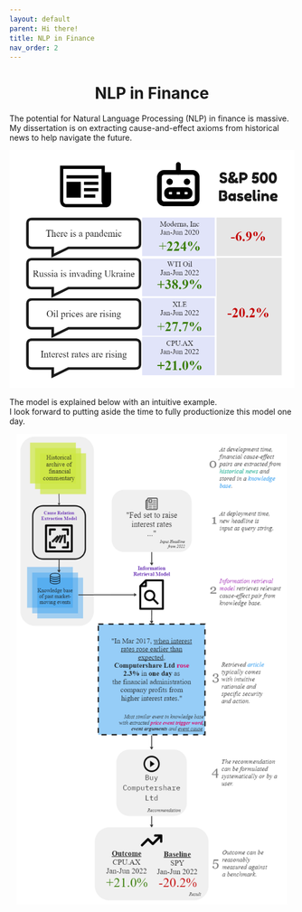 ```yaml
---
layout: default
parent: Hi there!
title: NLP in Finance
nav_order: 2
---
```


<h1 align="center">NLP in Finance</h1>

The potential for Natural Language Processing (NLP) in finance is massive.  
My dissertation is on extracting cause-and-effect axioms from historical news to help navigate the future. 

![historian-returns](../img/stock-historian-results.png#smallblock)

The model is explained below with an intuitive example.   
I look forward to putting aside the time to fully productionize this model one day.  

<!-- ![historian-explanation](../img/Stock-Historian-Explanation.png#bigblock) -->

<img src="../img/Stock-Historian-Explanation.png" align="center" style="display:block;margin:0 auto;max-width:95%;">  

<style>
  /* https://illtron.net/2019/03/styling-images-with-markdown/ */
img[src$="#smallblock"] {
  display: block;
  margin: 0 auto;
  max-width: 70%;
}

img[src$="#bigblock"] {
  display: block;
  margin: 0 auto;
  max-width: 95%;
}

img[src$="#fullblock"] {
  display: block;
  margin: 0 auto;
  max-width: 100%;
}

img[src$="#avatar"] {
  display: block;
  margin: 0 auto;
  border-radius: 50%;
  max-width: 50%;
}

img[src$="#right"] {
  float: right;
  margin-left: 1em;
  margin-bottom: 1em;
}
</style>